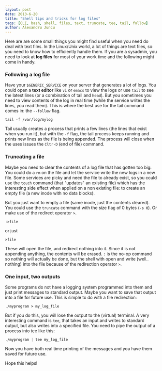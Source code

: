 ```yaml
---
layout: post
date: 2013-6-20
title: "Shell tips and tricks for log files"
tags: [CLI, bash, shell, files, text, truncate, tee, tail, follow]
author: Alexandru Juncu
---
```


Here are are some small things you might find useful when you need do
deal with text files. In the Linux/Unix world, a lot of things are text
files, so you need to know how to efficiently handle them. If you are a
sysadmin, you need to look at **log files** for most of your work time
and the following might come in handy.

### Following a log file

Have your `$GENERIC_SERVICE` on your server that generates a lot of logs.
You could open a **text editor** like `vi` or `emacs` to view the
logs or use `tail` to see the latest lines (or a combination of tail
and `head`). But you sometimes you need to view contents of the log in
real time (while the service writes the lines, you read them). This is
where the best use for the tail command comes in: the `--follow` flag.

	tail -f /var/log/mylog

Tail usually creates a process that prints a few lines (the lines that
exist when you run it), but with the `-f` flag, the tail process
keeps running and prints new lines as the file is being appended. The
process will close when the uses issues the `Cltr-D` (end of file)
command.

### Truncating a file

Maybe you need to clear the contents of a log file that has gotten too
big. You could do a `rm` on the file and let the service write the new
logs in a new file. Some services are picky and need the file to already
exist, so you could use the `touch` command (that "updates" an existing
file) which has the interesting side effect when applied on a non
existing file: to create an empty file (a new inode with no data
blocks).

But you just want to empty a file (same inode, just the contents
cleared). You could use the `truncate` command with the size flag of 0
bytes (`-s 0`). Or make use of the redirect operator `>`.

	:>file

or just

	>file

These will open the file, and redirect nothing into it. Since it is not
appending anything, the contents will be erased. `:` is the no-op
command so nothing will actually be done, but the shell with open and
write (well.. nothing) into the file because of the redirection operator
`>`.

### One input, two outputs

Some programs do not have a logging system programmed into them and just
print messages to standard output. Maybe you want to save that output
into a file for future use. This is simple to do with a file
redirection:

	./myprogram > my_log_file

But if you do this, you will lose the output to the (virtual) terminal.
A very interesting command is `tee`, that takes an input and writes
to standard output, but also writes into a specified file. You need
to pipe the output of a process into tee like this:

	./myprogram | tee my_log_file

Now you have both real time printing of the messages and you have them
saved for future use.

Hope this helps!
